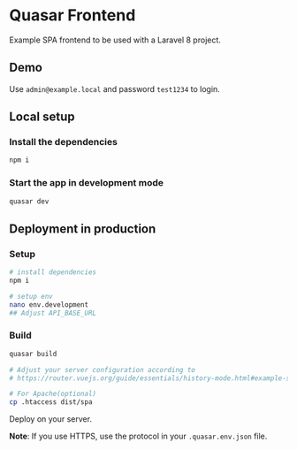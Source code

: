 # Quasar Frontend

Example SPA frontend to be used with a Laravel 8 project.

## Demo

Use `admin@example.local` and password `test1234` to login.

## Local setup

### Install the dependencies

```bash
npm i
```

### Start the app in development mode

```bash
quasar dev
```

## Deployment in production

### Setup

```bash
# install dependencies
npm i

# setup env
nano env.development
## Adjust API_BASE_URL
```

### Build

```bash
quasar build

# Adjust your server configuration according to
# https://router.vuejs.org/guide/essentials/history-mode.html#example-server-configurations

# For Apache(optional)
cp .htaccess dist/spa
```

Deploy on your server.

**Note**: If you use HTTPS, use the protocol in your `.quasar.env.json` file.
